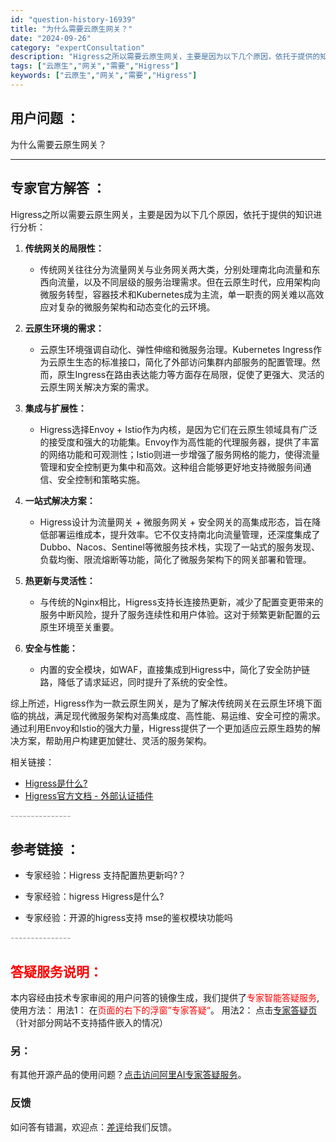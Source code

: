```yaml
---
id: "question-history-16939"
title: "为什么需要云原生网关？"
date: "2024-09-26"
category: "expertConsultation"
description: "Higress之所以需要云原生网关，主要是因为以下几个原因，依托于提供的知识进行分析：1. **传统网关的局限性：**   - 传统网关往往分为流量网关与业务网关两大类，分别处理南北向流量和东西向流量，以及不同层级的服务治理需求。但在云原生时代，应用架构向微服务转型，容器技术和Kubernetes成"
tags: ["云原生","网关","需要","Higress"]
keywords: ["云原生","网关","需要","Higress"]
---
```


## 用户问题 ： 
 为什么需要云原生网关？  

---------------
## 专家官方解答 ：

Higress之所以需要云原生网关，主要是因为以下几个原因，依托于提供的知识进行分析：

1. **传统网关的局限性：**
   - 传统网关往往分为流量网关与业务网关两大类，分别处理南北向流量和东西向流量，以及不同层级的服务治理需求。但在云原生时代，应用架构向微服务转型，容器技术和Kubernetes成为主流，单一职责的网关难以高效应对复杂的微服务架构和动态变化的云环境。

2. **云原生环境的需求：**
   - 云原生环境强调自动化、弹性伸缩和微服务治理。Kubernetes Ingress作为云原生生态的标准接口，简化了外部访问集群内部服务的配置管理。然而，原生Ingress在路由表达能力等方面存在局限，促使了更强大、灵活的云原生网关解决方案的需求。

3. **集成与扩展性：**
   - Higress选择Envoy + Istio作为内核，是因为它们在云原生领域具有广泛的接受度和强大的功能集。Envoy作为高性能的代理服务器，提供了丰富的网络功能和可观测性；Istio则进一步增强了服务网格的能力，使得流量管理和安全控制更为集中和高效。这种组合能够更好地支持微服务间通信、安全控制和策略实施。

4. **一站式解决方案：**
   - Higress设计为流量网关 + 微服务网关 + 安全网关的高集成形态，旨在降低部署运维成本，提升效率。它不仅支持南北向流量管理，还深度集成了Dubbo、Nacos、Sentinel等微服务技术栈，实现了一站式的服务发现、负载均衡、限流熔断等功能，简化了微服务架构下的网关部署和管理。

5. **热更新与灵活性：**
   - 与传统的Nginx相比，Higress支持长连接热更新，减少了配置变更带来的服务中断风险，提升了服务连续性和用户体验。这对于频繁更新配置的云原生环境至关重要。

6. **安全与性能：**
   - 内置的安全模块，如WAF，直接集成到Higress中，简化了安全防护链路，降低了请求延迟，同时提升了系统的安全性。

综上所述，Higress作为一款云原生网关，是为了解决传统网关在云原生环境下面临的挑战，满足现代微服务架构对高集成度、高性能、易运维、安全可控的需求。通过利用Envoy和Istio的强大力量，Higress提供了一个更加适应云原生趋势的解决方案，帮助用户构建更加健壮、灵活的服务架构。

相关链接：
- [Higress是什么?](https://link.zhihu.com/?target=https%3A//higress.cn/docs/latest/overview/what-is-higress/)
- [Higress官方文档 - 外部认证插件](https://higress.io/docs/latest/plugins/authentication/ext-auth/?source=plugin)


<font color="#949494">---------------</font> 


## 参考链接 ：

* 专家经验：Higress 支持配置热更新吗?？ 
 
 * 专家经验：higress Higress是什么? 
 
 * 专家经验：开源的higress支持 mse的鉴权模块功能吗 


 <font color="#949494">---------------</font> 
 


## <font color="#FF0000">答疑服务说明：</font> 

本内容经由技术专家审阅的用户问答的镜像生成，我们提供了<font color="#FF0000">专家智能答疑服务</font>,使用方法：
用法1： 在<font color="#FF0000">页面的右下的浮窗”专家答疑“</font>。
用法2： 点击[专家答疑页](https://answer.opensource.alibaba.com/docs/intro)（针对部分网站不支持插件嵌入的情况）
### 另：


有其他开源产品的使用问题？[点击访问阿里AI专家答疑服务](https://answer.opensource.alibaba.com/docs/intro)。
### 反馈
如问答有错漏，欢迎点：[差评](https://ai.nacos.io/user/feedbackByEnhancerGradePOJOID?enhancerGradePOJOId=16944)给我们反馈。
